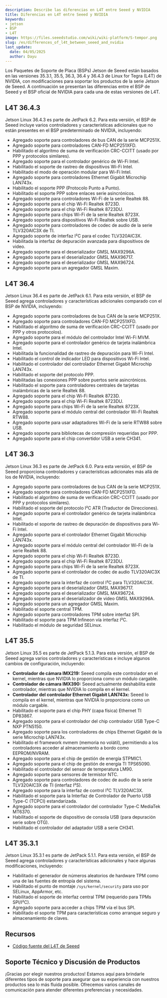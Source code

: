 ```yaml
---
description: Describe las diferencias en L4T entre Seeed y NVIDIA
title: Diferencias en L4T entre Seeed y NVIDIA
keywords:
- jetson
- BSP
- L4T
image: https://files.seeedstudio.com/wiki/wiki-platform/S-tempor.png
slug: /es/differences_of_l4t_between_seeed_and_nvidia
last_update:
  date: 04/05/2025
  author: Dayu
---
```


Los Paquetes de Soporte de Placa (BSPs) Jetson de Seeed están basados en las versiones 35.3.1, 35.5, 36.3, 36.4 y 36.4.3 de Linux for Tegra (L4T) de NVIDIA, con modificaciones para soportar los productos de la serie Jetson de Seeed. A continuación se presentan las diferencias entre el BSP de Seeed y el BSP oficial de NVIDIA para cada una de estas versiones de L4T.

## L4T 36.4.3

Jetson Linux 36.4.3 es parte de JetPack 6.2. Para esta versión, el BSP de Seeed incluye varios controladores y características adicionales que no están presentes en el BSP predeterminado de NVIDIA, incluyendo:

- Agregado soporte para controladores de bus CAN de la serie MCP251X.
- Agregado soporte para controladores CAN-FD MCP251XFD.
- Habilitado el algoritmo de suma de verificación CRC-CCITT (usado por PPP y protocolos similares).
- Agregado soporte para el controlador genérico de Wi-Fi Intel.
- Habilitado el soporte de rastreo de dispositivos Wi-Fi Intel.
- Habilitado el modo de operación modular para Wi-Fi Intel.
- Agregado soporte para controladores Ethernet Gigabit Microchip LAN743x.
- Habilitado el soporte PPP (Protocolo Punto a Punto).
- Habilitado el soporte PPP sobre enlaces serie asincrónicos.
- Agregado soporte para controladores Wi-Fi de la serie Realtek 88.
- Agregado soporte para el chip Wi-Fi Realtek 8723D.
- Agregado soporte para el chip Wi-Fi Realtek 8723DU.
- Agregado soporte para chips Wi-Fi de la serie Realtek 8723X.
- Agregado soporte para dispositivos Wi-Fi Realtek sobre USB.
- Agregado soporte para controladores de codec de audio de la serie TLV320AIC3X de TI.
- Agregado soporte de interfaz I²C para el codec TLV320AIC3X.
- Habilitada la interfaz de depuración avanzada para dispositivos de video.
- Agregado soporte para el deserializador GMSL MAX9296A.
- Agregado soporte para el deserializador GMSL MAX96717.
- Agregado soporte para el deserializador GMSL MAX96724.
- Agregado soporte para un agregador GMSL Maxim.

## L4T 36.4

Jetson Linux 36.4 es parte de JetPack 6.1. Para esta versión, el BSP de Seeed agrega controladores y características adicionales comparado con el BSP de NVIDIA, incluyendo:

- Agregado soporte para controladores de bus CAN de la serie MCP251X.
- Agregado soporte para controladores CAN-FD MCP251XFD.
- Habilitado el algoritmo de suma de verificación CRC-CCITT (usado por PPP y otros protocolos).
- Agregado soporte para el módulo del controlador Intel Wi-Fi MVM.
- Agregado soporte para el controlador genérico de tarjeta inalámbrica Intel.
- Habilitada la funcionalidad de rastreo de depuración para Wi-Fi Intel.
- Habilitado el control de indicador LED para dispositivos Wi-Fi Intel.
- Habilitado el controlador del controlador Ethernet Gigabit Microchip LAN743x.
- Habilitado el soporte del protocolo PPP.
- Habilitadas las conexiones PPP sobre puertos serie asincrónicos.
- Habilitado el soporte para controladores centrales de tarjetas inalámbricas de la serie Realtek 88.
- Agregado soporte para el chip Wi-Fi Realtek 8723D.
- Agregado soporte para el chip Wi-Fi Realtek 8723DU.
- Agregado soporte para chips Wi-Fi de la serie Realtek 8723X.
- Agregado soporte para el módulo central del controlador Wi-Fi Realtek RTW88.
- Agregado soporte para usar adaptadores Wi-Fi de la serie RTW88 sobre USB.
- Agregado soporte para bibliotecas de compresión requeridas por PPP.
- Agregado soporte para el chip convertidor USB a serie CH341.

## L4T 36.3

Jetson Linux 36.3 es parte de JetPack 6.0. Para esta versión, el BSP de Seeed proporciona controladores y características adicionales más allá de los de NVIDIA, incluyendo:

- Agregado soporte para controladores de bus CAN de la serie MCP251X.
- Agregado soporte para controladores CAN-FD MCP251XFD.
- Habilitado el algoritmo de suma de verificación CRC-CCITT (usado por PPP y protocolos similares).
- Habilitado el soporte del protocolo I²C ATR (Traductor de Direcciones).
- Agregado soporte para el controlador genérico de tarjeta inalámbrica Intel.
- Habilitado el soporte de rastreo de depuración de dispositivos para Wi-Fi Intel.
- Agregado soporte para el controlador Ethernet Gigabit Microchip LAN743x.
- Agregado soporte para el módulo central del controlador Wi-Fi de la serie Realtek 88.
- Agregado soporte para el chip Wi-Fi Realtek 8723D.
- Agregado soporte para el chip Wi-Fi Realtek 8723DU.
- Agregado soporte para chips Wi-Fi de la serie Realtek 8723X.
- Agregado soporte para el controlador de codec de audio TLV320AIC3X de TI.
- Agregado soporte para la interfaz de control I²C para TLV320AIC3X.
- Agregado soporte para el deserializador GMSL MAX96717.
- Agregado soporte para el deserializador GMSL MAX96724.
- Agregado soporte para el deserializador de video GMSL MAX9296A.
- Agregado soporte para un agregador GMSL Maxim.
- Habilitado el soporte central TPM.
- Agregado soporte para controladores TPM sobre interfaz SPI.
- Habilitado el soporte para TPM Infineon vía interfaz I²C.
- Habilitado el módulo de seguridad SELinux.

## L4T 35.5

Jetson Linux 35.5 es parte de JetPack 5.1.3. Para esta versión, el BSP de Seeed agrega varios controladores y características e incluye algunos cambios de configuración, incluyendo:

- **Controlador de cámara IMX219:** Seeed compila este controlador en el kernel, mientras que NVIDIA lo proporciona como un módulo cargable.
- **Controlador de cámara IMX390:** Seeed actualmente deshabilita este controlador, mientras que NVIDIA lo compila en el kernel.
- **Controlador del controlador Ethernet Gigabit LAN743x:** Seeed lo compila en el kernel, mientras que NVIDIA lo proporciona como un módulo cargable.
- Habilitado el soporte para el chip PHY (capa física) Ethernet TI DP83867.
- Agregado soporte para el controlador del chip controlador USB Type-C NXP PTN5150.
- Agregado soporte para los controladores de chips Ethernet Gigabit de la serie Microchip LAN743x.
- Habilitado el framework nvmem (memoria no volátil), permitiendo a los controladores acceder al almacenamiento a bordo como EEPROM/NVRAM.
- Agregado soporte para el chip de gestión de energía STPMIC1.
- Agregado soporte para el chip de gestión de energía TI TPS65090.
- Habilitado el controlador del sensor de temperatura LM90.
- Agregado soporte para sensores de termistor NTC.
- Agregado soporte para controladores de codec de audio de la serie TLV320AIC3X de TI (interfaz I²S).
- Agregado soporte para la interfaz de control I²C TLV320AIC3X.
- Habilitado el soporte para la Interfaz de Controlador de Puerto USB Type-C (TCPCI) estandarizada.
- Agregado soporte para el controlador del controlador Type-C MediaTek MT6370.
- Habilitado el soporte de dispositivo de consola USB (para depuración serie sobre OTG).
- Habilitado el controlador del adaptador USB a serie CH341.

## L4T 35.3.1

Jetson Linux 35.3.1 es parte de JetPack 5.1.1. Para esta versión, el BSP de Seeed agrega controladores y características adicionales y hace algunas modificaciones, incluyendo:

- Habilitado el generador de números aleatorios de hardware TPM como una de las fuentes de entropía del sistema.
- Habilitado el punto de montaje `/sys/kernel/security` para uso por SELinux, AppArmor, etc.
- Habilitado el soporte de interfaz central TPM (requerido para TPMs SPI/I²C).
- Agregado soporte para acceder a chips TPM vía el bus SPI.
- Habilitado el soporte TPM para características como arranque seguro y almacenamiento de claves.

## Recursos

- [Código fuente del L4T de Seeed](https://github.com/Seeed-Studio/Linux_for_Tegra)

## Soporte Técnico y Discusión de Productos

¡Gracias por elegir nuestros productos! Estamos aquí para brindarle diferentes tipos de soporte para asegurar que su experiencia con nuestros productos sea lo más fluida posible. Ofrecemos varios canales de comunicación para atender diferentes preferencias y necesidades.

<div class="button_tech_support_container">
<a href="https://forum.seeedstudio.com/" class="button_forum"></a>
<a href="https://www.seeedstudio.com/contacts" class="button_email"></a>
</div>

<div class="button_tech_support_container">
<a href="https://discord.gg/eWkprNDMU7" class="button_discord"></a>
<a href="https://github.com/Seeed-Studio/wiki-documents/discussions/69" class="button_discussion"></a>
</div>

